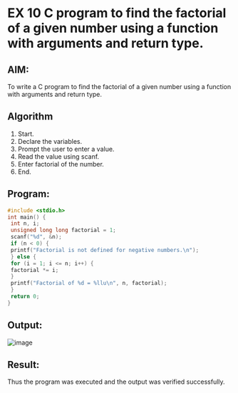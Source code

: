 # EX 10 C program to find the factorial of a given number using a function with arguments and return type.
## AIM:
To write a C program to find the factorial of a given number using a function with arguments and return type.

## Algorithm
1. Start.
2. Declare the variables.
3. Prompt the user to enter a value.
4. Read the value using scanf.
5. Enter factorial of the number.
6. End.

## Program:
```c
#include <stdio.h>
int main() {
 int n, i;
 unsigned long long factorial = 1;
 scanf("%d", &n);
 if (n < 0) {
 printf("Factorial is not defined for negative numbers.\n");
 } else {
 for (i = 1; i <= n; i++) {
 factorial *= i;
 }
 printf("Factorial of %d = %llu\n", n, factorial);
 }
 return 0;
}
```

## Output:

![image](https://github.com/user-attachments/assets/a4fe924a-e1cd-4769-bab0-fec3fe38b8f7)


## Result:
Thus the program was executed and the output was verified successfully.
